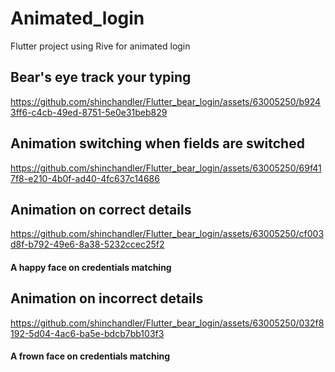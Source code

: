 # Animated_login

Flutter project using Rive for animated login

## Bear's eye track your typing

https://github.com/shinchandler/Flutter_bear_login/assets/63005250/b9243ff6-c4cb-49ed-8751-5e0e31beb829

## Animation switching when fields are switched

https://github.com/shinchandler/Flutter_bear_login/assets/63005250/69f417f8-e210-4b0f-ad40-4fc637c14686

## Animation on correct details

https://github.com/shinchandler/Flutter_bear_login/assets/63005250/cf003d8f-b792-49e6-8a38-5232ccec25f2

#### A happy face on credentials matching

## Animation on incorrect details

https://github.com/shinchandler/Flutter_bear_login/assets/63005250/032f8192-5d04-4ac6-ba5e-bdcb7bb103f3

#### A frown face on credentials matching











